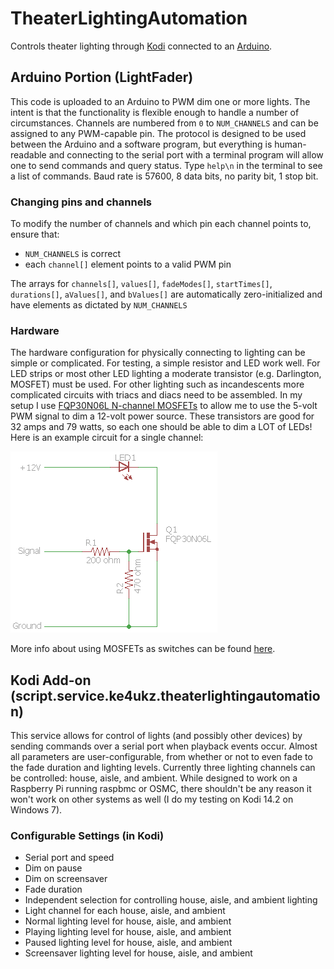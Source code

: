 # TheaterLightingAutomation
Controls theater lighting through [Kodi](http://www.kodi.tv) connected to an [Arduino](http://www.arduino.cc).

## Arduino Portion (LightFader)
This code is uploaded to an Arduino to PWM dim one or more lights. The intent is that the functionality is flexible enough to handle a number of circumstances.
Channels are numbered from `0` to `NUM_CHANNELS` and can be assigned to any PWM-capable pin.
The protocol is designed to be used between the Arduino and a software program, but everything is human-readable and connecting to the serial port with a terminal program will allow one to send commands and query status. Type `help\n` in the terminal to see a list of commands. Baud rate is 57600, 8 data bits, no parity bit, 1 stop bit.

### Changing pins and channels
To modify the number of channels and which pin each channel points to, ensure that:
* `NUM_CHANNELS` is correct
* each `channel[]` element points to a valid PWM pin

The arrays for `channels[]`, `values[]`, `fadeModes[]`, `startTimes[]`, `durations[]`, `aValues[]`, and `bValues[]` are automatically zero-initialized and have elements as dictated by `NUM_CHANNELS`


### Hardware
The hardware configuration for physically connecting to lighting can be simple or complicated. For testing, a simple resistor and LED work well. For LED strips or most other LED lighting a moderate transistor (e.g. Darlington, MOSFET) must be used. For other lighting such as incandescents more complicated circuits with triacs and diacs need to be assembled.
In my setup I use [FQP30N06L N-channel MOSFETs](http://www.mouser.com/Search/ProductDetail.aspx?R=FQP30N06LvirtualkeyFQP30N06Lvirtualkey512-FQP30N06L) to allow me to use the 5-volt PWM signal to dim a 12-volt power source. These transistors are good for 32 amps and 79 watts, so each one should be able to dim a LOT of LEDs!
Here is an example circuit for a single channel:

![Single Channel Circuit Example](circuit.png)

More info about using MOSFETs as switches can be found [here](http://www.electronics-tutorials.ws/transistor/tran_7.html).

## Kodi Add-on (script.service.ke4ukz.theaterlightingautomation)
This service allows for control of lights (and possibly other devices) by sending commands over a serial port when playback events occur.
Almost all parameters are user-configurable, from whether or not to even fade to the fade duration and lighting levels. Currently three lighting channels can be controlled: house, aisle, and ambient.
While designed to work on a Raspberry Pi running raspbmc or OSMC, there shouldn't be any reason it won't work on other systems as well (I do my testing on Kodi 14.2 on Windows 7).

### Configurable Settings (in Kodi)
* Serial port and speed
* Dim on pause
* Dim on screensaver
* Fade duration
* Independent selection for controlling house, aisle, and ambient lighting
* Light channel for each house, aisle, and ambient
* Normal lighting level for house, aisle, and ambient
* Playing lighting level for house, aisle, and ambient
* Paused lighting level for house, aisle, and ambient
* Screensaver lighting level for house, aisle, and ambient
